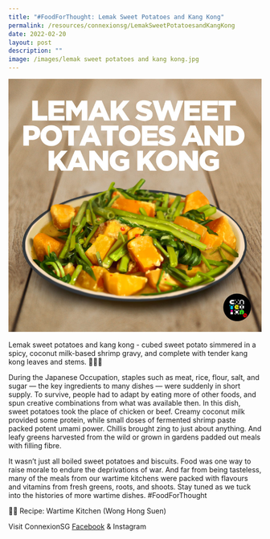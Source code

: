 ```yaml
---
title: "#FoodForThought: Lemak Sweet Potatoes and Kang Kong"
permalink: /resources/connexionsg/LemakSweetPotatoesandKangKong
date: 2022-02-20
layout: post
description: ""
image: /images/lemak sweet potatoes and kang kong.jpg
---
```

![](/images/lemak%20sweet%20potatoes%20and%20kang%20kong.jpg)

Lemak sweet potatoes and kang kong - cubed sweet potato simmered in a spicy, coconut milk-based shrimp gravy, and complete with tender kang kong leaves and stems. 🌱🥔🥥

During the Japanese Occupation, staples such as meat, rice, flour, salt, and sugar — the key ingredients to many dishes — were suddenly in short supply. To survive, people had to adapt by eating more of other foods, and spun creative combinations from what was available then.
In this dish, sweet potatoes took the place of chicken or beef. Creamy coconut milk provided some protein, while small doses of fermented shrimp paste packed potent umami power. Chillis brought zing to just about anything. And leafy greens harvested from the wild or grown in gardens padded out meals with filling fibre.

It wasn’t just all boiled sweet potatoes and biscuits. Food was one way to raise morale to endure the deprivations of war. And far from being tasteless, many of the meals from our wartime kitchens were packed with flavours and vitamins from fresh greens, roots, and shoots. Stay tuned as we tuck into the histories of more wartime dishes. #FoodForThought 

🧑‍🍳 Recipe: Wartime Kitchen (Wong Hong Suen)

Visit ConnexionSG [Facebook](https://www.facebook.com/ConnexionSG) & Instagram